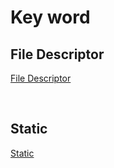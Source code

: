 # Key word

## File Descriptor

<a href="https://liltdevs.tistory.com/70?category=1043923">File Descriptor</a>

<br />

## Static

<a href="https://liltdevs.tistory.com/68">Static</a>